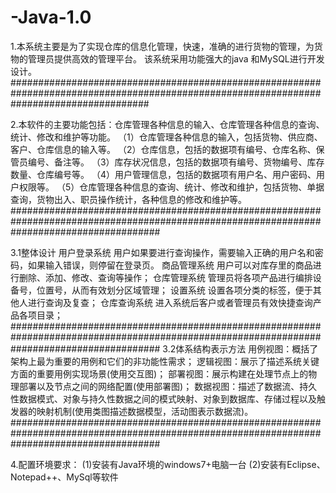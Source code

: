# -Java-1.0

1.本系统主要是为了实现仓库的信息化管理，快速，准确的进行货物的管理，为货物的管理员提供高效的管理平台。 
该系统采用功能强大的java 和MySQL进行开发设计。 
#########################################################################################################################################

2.本软件的主要功能包括：仓库管理各种信息的输入、仓库管理各种信息的查询、统计、修改和维护等功能。
（1）仓库管理各种信息的输入，包括货物、供应商、客户、仓库信息的输入等。
（2）仓库信息，包括的数据项有编号、仓库名称、保管员编号、备注等。
（3）库存状况信息，包括的数据项有编号、货物编号、库存数量、仓库编号等。
（4）用户管理信息，包括的数据项有用户名、用户密码、用户权限等。
（5）仓库管理各种信息的查询、统计、修改和维护，包括货物、单据查询，货物出入、职员操作统计，各种信息的修改和维护等。
###########################################################################################################################################

3.1整体设计 
用户登录系统 
用户如果要进行查询操作，需要输入正确的用户名和密码，如果输入错误，则停留在登录页。 
商品管理系统 
用户可以对库存里的商品进行删除、添加、修改、查询等操作； 
仓库管理系统 
管理员将各项产品进行编排设备号，位置号，从而有效划分区域管理； 
设置系统 
设置各项分类的标签，便于其他人进行查询及复查； 仓库查询系统 进入系统后客户或者管理员有效快捷查询产品各项目录；
########################################################################################################################################### 3.2体系结构表示方法 用例视图：概括了架构上最为重要的用例和它们的非功能性需求； 逻辑视图：展示了描述系统关键方面的重要用例实现场景(使用交互图)； 部署视图：展示构建在处理节点上的物理部署以及节点之间的网络配置(使用部署图)； 数据视图：描述了数据流、持久性数据模式、对象与持久性数据之间的模式映射、对象到数据库、存储过程以及触发器的映射机制(使用类图描述数据模型，活动图表示数据流)。 ###########################################################################################################################################

4.配置环境要求：
(1)安装有Java环境的windows7+电脑一台
(2)安装有Eclipse、Notepad++、MySql等软件
